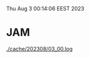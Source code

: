 Thu Aug  3 00:14:06 EEST 2023
# JAM
<a href='./cache/202308/03_00.log'>./cache/202308/03_00.log</a>
